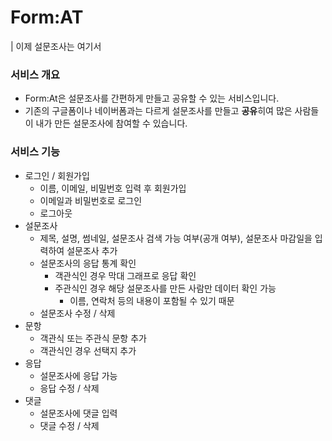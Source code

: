 # Form:AT
| 이제 설문조사는 여기서

### 서비스 개요
- Form:At은 설문조사를 간편하게 만들고 공유할 수 있는 서비스입니다.
- 기존의 구글폼이나 네이버폼과는 다르게 설문조사를 만들고 **공유**히여 많은 사람들이 내가 만든 설문조사에 참여할 수 있습니다.

### 서비스 기능
- 로그인 / 회원가입
  - 이름, 이메일, 비밀번호 입력 후 회원가입
  - 이메일과 비밀번호로 로그인
  - 로그아웃
- 설문조사 
  - 제목, 설명, 썸네일, 설문조사 검색 가능 여부(공개 여부), 설문조사 마감일을 입력하여 설문조사 추가
  - 설문조사의 응답 통계 확인
    - 객관식인 경우 막대 그래프로 응답 확인
    - 주관식인 경우 해당 설문조사를 만든 사람만 데이터 확인 가능
      - 이름, 연락처 등의 내용이 포함될 수 있기 때문
  - 설문조사 수정 / 삭제
- 문항
  - 객관식 또는 주관식 문항 추가
  - 객관식인 경우 선택지 추가
- 응답
  - 설문조사에 응답 가능
  - 응답 수정 / 삭제
- 댓글
  - 설문조사에 댓글 입력
  - 댓글 수정 / 삭제

